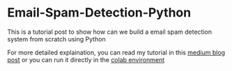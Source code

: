 # Email-Spam-Detection-Python
This is a tutorial post to show how can we build a email spam detection system from scratch using Python

For more detailed explaination, you can read my tutorial in this [medium blog post](https://medium.com/@edricgan.44/email-spam-detection-1-2-b0e06a5c0472) or you can run it directly in the [colab environment](https://colab.research.google.com/drive/1nh4bWccs7cgOx7kSalBmUMJzK3h7UEvU)
